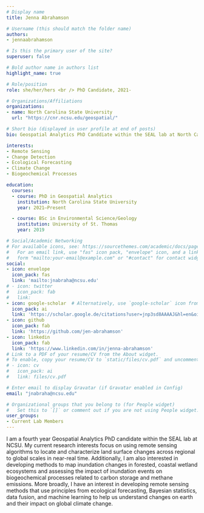 ```yaml
---
# Display name
title: Jenna Abrahamson

# Username (this should match the folder name)
authors:
- jennaabrahamson

# Is this the primary user of the site?
superuser: false

# Bold author name in authors list
highlight_name: true

# Role/position
role: she/her/hers <br /> PhD Candidate, 2021-

# Organizations/Affiliations
organizations:
- name: North Carolina State University
  url: "https://cnr.ncsu.edu/geospatial/"

# Short bio (displayed in user profile at end of posts)
bio: Geospatial Analytics PhD Canddiate within the SEAL lab at North Carolina State University.

interests:
- Remote Sensing
- Change Detection
- Ecological Forecasting
- Climate Change
- Biogeochemical Processes

education:
  courses:
  - course: PhD in Geospatial Analytics
    institution: North Carolina State University
    year: 2021–Present

  - course: BSc in Environmental Science/Geology
    institution: University of St. Thomas
    year: 2019

# Social/Academic Networking
# For available icons, see: https://sourcethemes.com/academic/docs/page-builder/#icons
#   For an email link, use "fas" icon pack, "envelope" icon, and a link in the
#   form "mailto:your-email@example.com" or "#contact" for contact widget.
social:
- icon: envelope
  icon_pack: fas
  link: 'mailto:jnabraha@ncsu.edu'
# - icon: twitter
#   icon_pack: fab
#   link:
- icon: google-scholar  # Alternatively, use `google-scholar` icon from `ai` icon pack
  icon_pack: ai
  link: 'https://scholar.google.de/citations?user=jnp3sd8AAAAJ&hl=en&oi=ao'
- icon: github
  icon_pack: fab
  link: 'https://github.com/jen-abrahamson'
- icon: linkedin
  icon_pack: fab
  link: 'https://www.linkedin.com/in/jenna-abrahamson'
# Link to a PDF of your resume/CV from the About widget.
# To enable, copy your resume/CV to `static/files/cv.pdf` and uncomment the lines below.
# - icon: cv
#   icon_pack: ai
#   link: files/cv.pdf

# Enter email to display Gravatar (if Gravatar enabled in Config)
email: "jnabraha@ncsu.edu"

# Organizational groups that you belong to (for People widget)
#   Set this to `[]` or comment out if you are not using People widget.
user_groups:
- Current Lab Members
---
```


I am a fourth year Geospatial Analytics PhD candidate within the SEAL lab at NCSU.  My current research interests focus on using remote sensing algorithms to locate and characterize land surface changes across regional to global scales in near-real time.  Additionally, I am also interested in developing methods to map inundation changes in forested, coastal wetland ecosystems and assessing the impact of inundation events on biogeochemical processes related to carbon storage and methane emissions.  More broadly, I have an interest in developing remote sensing methods that use principles from ecological forecasting, Bayesian statistics, data fusion, and machine learning to help us understand changes on earth and their impact on global climate change.
